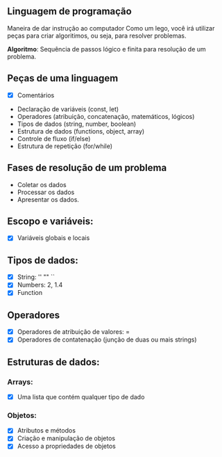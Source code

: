 ## Linguagem de programação

Maneira de dar instrução ao computador
Como um lego, você irá utilizar peças para criar algoritimos, ou seja, para resolver problemas.

**Algoritmo**: Sequência de passos lógico e finita para resolução de um problema.

## Peças de uma linguagem

- [x] Comentários
- Declaração de variáveis (const, let)
- Operadores (atribuição, concatenação, matemáticos, lógicos)
- Tipos de dados (string, number, boolean)
- Estrutura de dados (functions, object, array)
- Controle de fluxo (if/else)
- Estrutura de repetição (for/while)

## Fases de resolução de um problema

- Coletar os dados
- Processar os dados
- Apresentar os dados.

## Escopo e variáveis:

- [x] Variáveis globais e locais

## Tipos de dados:

- [x] String: '' "" ``
- [x] Numbers: 2, 1.4
- [x] Function

## Operadores

- [x] Operadores de atribuição de valores: =
- [x] Operadores de contatenação (junção de duas ou mais strings)

## Estruturas de dados:

### Arrays:
- [x] Uma lista que contém qualquer tipo de dado
### Objetos:
- [x] Atributos e métodos
- [x] Criação e manipulação de objetos
- [x] Acesso a propriedades de objetos
